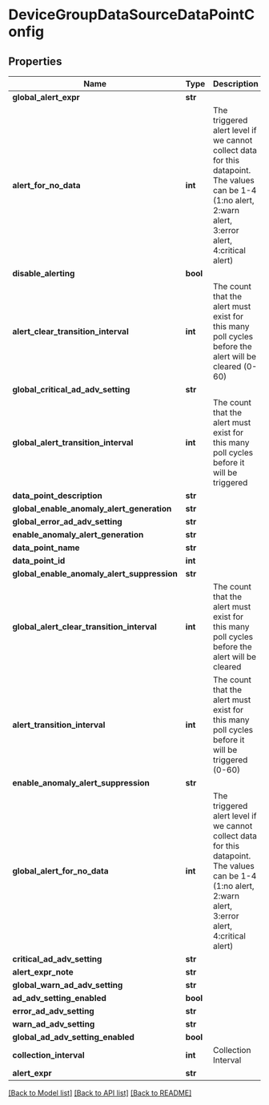 # DeviceGroupDataSourceDataPointConfig

## Properties
Name | Type | Description | Notes
------------ | ------------- | ------------- | -------------
**global_alert_expr** | **str** |  | [optional] 
**alert_for_no_data** | **int** | The triggered alert level if we cannot collect data for this datapoint. The values can be 1-4 (1:no alert, 2:warn alert, 3:error alert, 4:critical alert) | [optional] 
**disable_alerting** | **bool** |  | [optional] 
**alert_clear_transition_interval** | **int** | The count that the alert must exist for this many poll cycles before the alert will be cleared (0-60) | [optional] 
**global_critical_ad_adv_setting** | **str** |  | [optional] 
**global_alert_transition_interval** | **int** | The count that the alert must exist for this many poll cycles before it will be triggered | [optional] 
**data_point_description** | **str** |  | [optional] 
**global_enable_anomaly_alert_generation** | **str** |  | [optional] 
**global_error_ad_adv_setting** | **str** |  | [optional] 
**enable_anomaly_alert_generation** | **str** |  | [optional] 
**data_point_name** | **str** |  | 
**data_point_id** | **int** |  | 
**global_enable_anomaly_alert_suppression** | **str** |  | [optional] 
**global_alert_clear_transition_interval** | **int** | The count that the alert must exist for this many poll cycles before the alert will be cleared | [optional] 
**alert_transition_interval** | **int** | The count that the alert must exist for this many poll cycles before it will be triggered (0-60) | [optional] 
**enable_anomaly_alert_suppression** | **str** |  | [optional] 
**global_alert_for_no_data** | **int** | The triggered alert level if we cannot collect data for this datapoint. The values can be 1-4 (1:no alert, 2:warn alert, 3:error alert, 4:critical alert) | [optional] 
**critical_ad_adv_setting** | **str** |  | [optional] 
**alert_expr_note** | **str** |  | [optional] 
**global_warn_ad_adv_setting** | **str** |  | [optional] 
**ad_adv_setting_enabled** | **bool** |  | [optional] 
**error_ad_adv_setting** | **str** |  | [optional] 
**warn_ad_adv_setting** | **str** |  | [optional] 
**global_ad_adv_setting_enabled** | **bool** |  | [optional] 
**collection_interval** | **int** | Collection Interval | [optional] 
**alert_expr** | **str** |  | 

[[Back to Model list]](../README.md#documentation-for-models) [[Back to API list]](../README.md#documentation-for-api-endpoints) [[Back to README]](../README.md)

